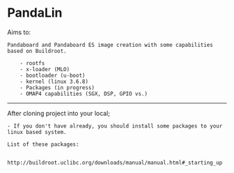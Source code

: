 PandaLin
========
Aims to:

	Pandaboard and Pandaboard ES image creation with some capabilities based on Buildroot.
		
		- rootfs
		- x-loader (MLO)
		- bootloader (u-boot)
		- kernel (linux 3.6.8)
		- Packages (in progress)
		- OMAP4 capabilities (SGX, DSP, GPIO vs.)

--------------------------------------------------------------------------------

After cloning project into your local;

	- If you don't have already, you should install some packages to your linux based system.

	List of these packages: 
		
		http://buildroot.uclibc.org/downloads/manual/manual.html#_starting_up

	
